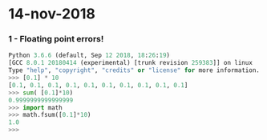 # 14-nov-2018

### 1 - Floating point errors!

```python
Python 3.6.6 (default, Sep 12 2018, 18:26:19) 
[GCC 8.0.1 20180414 (experimental) [trunk revision 259383]] on linux
Type "help", "copyright", "credits" or "license" for more information.
>>> [0.1] * 10
[0.1, 0.1, 0.1, 0.1, 0.1, 0.1, 0.1, 0.1, 0.1, 0.1]
>>> sum( [0.1]*10)
0.9999999999999999
>>> import math
>>> math.fsum([0.1]*10)
1.0
>>> 
```

